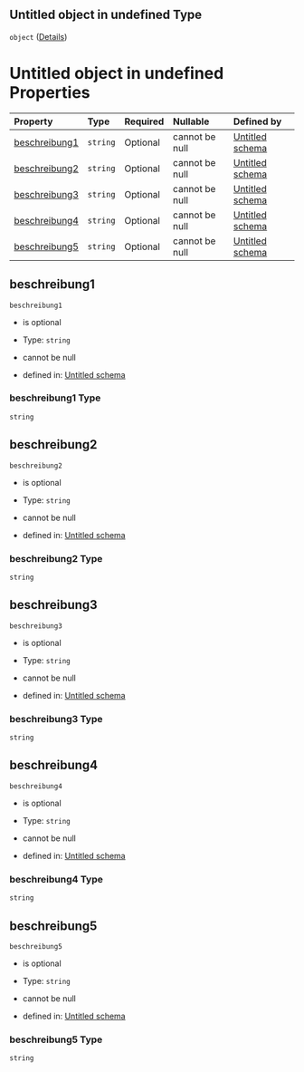## Untitled object in undefined Type

`object` ([Details](fehlerbeschreibung.md))

# Untitled object in undefined Properties

| Property                        | Type     | Required | Nullable       | Defined by                                                                                                                                                                                                   |
| :------------------------------ | :------- | :------- | :------------- | :----------------------------------------------------------------------------------------------------------------------------------------------------------------------------------------------------------- |
| [beschreibung1](#beschreibung1) | `string` | Optional | cannot be null | [Untitled schema](fehlerbeschreibung-properties-beschreibung1.md "https://raw.githubusercontent.com/conuti-gmbh/bo4e-schema/master/schemas/v1/com/Fehlerbeschreibung.schema.json#/properties/beschreibung1") |
| [beschreibung2](#beschreibung2) | `string` | Optional | cannot be null | [Untitled schema](fehlerbeschreibung-properties-beschreibung2.md "https://raw.githubusercontent.com/conuti-gmbh/bo4e-schema/master/schemas/v1/com/Fehlerbeschreibung.schema.json#/properties/beschreibung2") |
| [beschreibung3](#beschreibung3) | `string` | Optional | cannot be null | [Untitled schema](fehlerbeschreibung-properties-beschreibung3.md "https://raw.githubusercontent.com/conuti-gmbh/bo4e-schema/master/schemas/v1/com/Fehlerbeschreibung.schema.json#/properties/beschreibung3") |
| [beschreibung4](#beschreibung4) | `string` | Optional | cannot be null | [Untitled schema](fehlerbeschreibung-properties-beschreibung4.md "https://raw.githubusercontent.com/conuti-gmbh/bo4e-schema/master/schemas/v1/com/Fehlerbeschreibung.schema.json#/properties/beschreibung4") |
| [beschreibung5](#beschreibung5) | `string` | Optional | cannot be null | [Untitled schema](fehlerbeschreibung-properties-beschreibung5.md "https://raw.githubusercontent.com/conuti-gmbh/bo4e-schema/master/schemas/v1/com/Fehlerbeschreibung.schema.json#/properties/beschreibung5") |

## beschreibung1



`beschreibung1`

*   is optional

*   Type: `string`

*   cannot be null

*   defined in: [Untitled schema](fehlerbeschreibung-properties-beschreibung1.md "https://raw.githubusercontent.com/conuti-gmbh/bo4e-schema/master/schemas/v1/com/Fehlerbeschreibung.schema.json#/properties/beschreibung1")

### beschreibung1 Type

`string`

## beschreibung2



`beschreibung2`

*   is optional

*   Type: `string`

*   cannot be null

*   defined in: [Untitled schema](fehlerbeschreibung-properties-beschreibung2.md "https://raw.githubusercontent.com/conuti-gmbh/bo4e-schema/master/schemas/v1/com/Fehlerbeschreibung.schema.json#/properties/beschreibung2")

### beschreibung2 Type

`string`

## beschreibung3



`beschreibung3`

*   is optional

*   Type: `string`

*   cannot be null

*   defined in: [Untitled schema](fehlerbeschreibung-properties-beschreibung3.md "https://raw.githubusercontent.com/conuti-gmbh/bo4e-schema/master/schemas/v1/com/Fehlerbeschreibung.schema.json#/properties/beschreibung3")

### beschreibung3 Type

`string`

## beschreibung4



`beschreibung4`

*   is optional

*   Type: `string`

*   cannot be null

*   defined in: [Untitled schema](fehlerbeschreibung-properties-beschreibung4.md "https://raw.githubusercontent.com/conuti-gmbh/bo4e-schema/master/schemas/v1/com/Fehlerbeschreibung.schema.json#/properties/beschreibung4")

### beschreibung4 Type

`string`

## beschreibung5



`beschreibung5`

*   is optional

*   Type: `string`

*   cannot be null

*   defined in: [Untitled schema](fehlerbeschreibung-properties-beschreibung5.md "https://raw.githubusercontent.com/conuti-gmbh/bo4e-schema/master/schemas/v1/com/Fehlerbeschreibung.schema.json#/properties/beschreibung5")

### beschreibung5 Type

`string`
